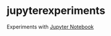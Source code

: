 # jupyterexperiments
Experiments with [Jupyter Notebook](https://github.com/JohnFunk-Pivotal/jupyterexperiments/blob/master/develop/2017-01-03-ExperimentingWithCoalData.ipynb)

